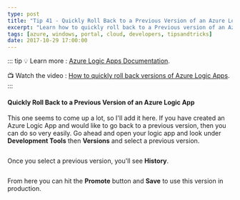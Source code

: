 ```yaml
---
type: post
title: "Tip 41 - Quickly Roll Back to a Previous Version of an Azure Logic App"
excerpt: "Learn how to quickly roll back to a Previous version of an Azure Logic App"
tags: [azure, windows, portal, cloud, developers, tipsandtricks]
date: 2017-10-29 17:00:00
---
```


::: tip
:bulb: Learn more : [Azure Logic Apps Documentation](https://docs.microsoft.com/azure/logic-apps/?WT.mc_id=docs-azuredevtips-micrum).

:tv: Watch the video : [How to quickly roll back versions of Azure Logic Apps](https://www.youtube.com/watch?v=AqInZgTY57Y&list=PLLasX02E8BPCNCK8Thcxu-Y-XcBUbhFWC&index=33?WT.mc_id=youtube-azuredevtips-micrum).
:::

#### Quickly Roll Back to a Previous Version of an Azure Logic App

This one seems to come up a lot, so I'll add it here. If you have created an Azure Logic App and would like to go back to a previous version, then you can do so very easily. Go ahead and open your logic app and look under **Development Tools** then **Versions** and select a previous version. 

<img :src="$withBase('/files/versionlogic1.png')">

Once you select a previous version, you'll see **History**.

<img :src="$withBase('/files/versionlogic2.png')">

From here you can hit the **Promote** button and **Save** to use this version in production. 

